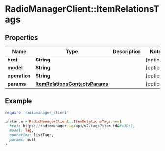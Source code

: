# RadioManagerClient::ItemRelationsTags

## Properties

| Name | Type | Description | Notes |
| ---- | ---- | ----------- | ----- |
| **href** | **String** |  | [optional] |
| **model** | **String** |  | [optional] |
| **operation** | **String** |  | [optional] |
| **params** | [**ItemRelationsContactsParams**](ItemRelationsContactsParams.md) |  | [optional] |

## Example

```ruby
require 'radiomanager_client'

instance = RadioManagerClient::ItemRelationsTags.new(
  href: https://radiomanager.io/api/v2/tags?item_id&#x3D;1,
  model: Tag,
  operation: listTags,
  params: null
)
```


